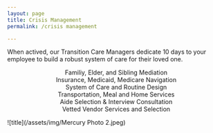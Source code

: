 ```yaml
---
layout: page
title: Crisis Management
permalink: /crisis management

---
```

When actived, our Transition Care Managers dedicate 10 days to your employee to build a robust system of care for their loved one. 

<center>Familiy, Elder, and Sibling Mediation</center>
<center>Insurance, Medicaid, Medicare Navigation</center>
<center>System of Care and Routine Design</center>
<center>Transportation, Meal and Home Services</center>
<center>Aide Selection & Interview Consultation</center>
<center>Vetted Vendor Services and Selection</center>



![title](/assets/img/Mercury Photo 2.jpeg)

